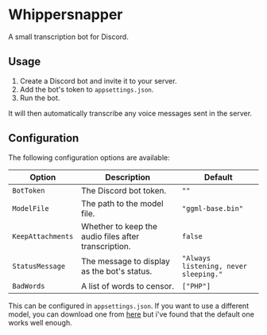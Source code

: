 # Whippersnapper

A small transcription bot for Discord.

## Usage

1. Create a Discord bot and invite it to your server.
2. Add the bot's token to `appsettings.json`.
3. Run the bot.

It will then automatically transcribe any voice messages sent in the server.

## Configuration

The following configuration options are available:

| Option | Description | Default |
| ------ | ----------- | ------- |
| `BotToken` | The Discord bot token. | `""` |
| `ModelFile` | The path to the model file. | `"ggml-base.bin"` |
| `KeepAttachments` | Whether to keep the audio files after transcription. | `false` |
| `StatusMessage` | The message to display as the bot's status. | `"Always listening, never sleeping."` |
| `BadWords` | A list of words to censor. | `["PHP"]` |

This can be configured in `appsettings.json`. 
If you want to use a different model, you can download one from [here](https://huggingface.co/ggerganov/whisper.cpp) but i've found that the default one works well enough.

